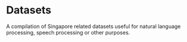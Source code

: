 # Datasets
A compilation of Singapore related datasets useful for natural language processing, speech processing or other purposes.
